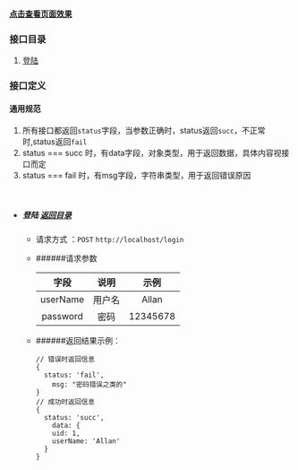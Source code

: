 #### [点击查看页面效果](http://lijianming.space:5386/)

### <span id="menu">接口目录</span>

1. [登陆](#login)

### 接口定义

#### 通用规范

1. 所有接口都返回`status`字段，当参数正确时，status返回`succ`，不正常时,status返回`fail`
2. status === succ 时，有data字段，对象类型，用于返回数据，具体内容视接口而定
3. status === fail 时，有msg字段，字符串类型，用于返回错误原因

<br id='login'>

- ##### 登陆 [返回目录](#menu)

    - 请求方式 ：`POST` `http://localhost/login`

    - ######请求参数

        |字段|说明|示例|
        |:-:|:-:|:-:|
        |userName|用户名|Allan|
        |password|密码|12345678|

    - ######返回结果示例：

        ```
        // 错误时返回信息
        {
          status: 'fail',
        	msg: "密码错误之类的"
        }
        // 成功时返回信息
        {
          status: 'succ',
        	data: {
            uid: 1,
            userName: 'Allan'
          }
        }
        ```
